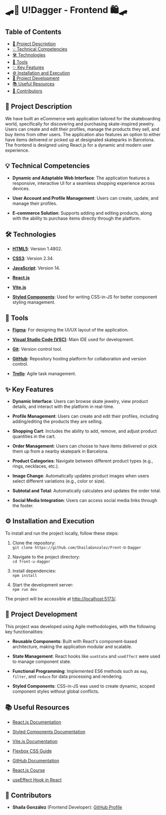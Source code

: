 # 🛹💍 U!Dagger - Frontend 🛍️🛹

## Table of Contents
- [📝 Project Description](#project-description)
- [💡 Technical Competencies](#technical-competencies)
- [🛠️ Technologies](#technologies)
- [🧰 Tools](#tools)
- [✨ Key Features](#key-features)
- [⚙️ Installation and Execution](#installation-and-execution)
- [🚀 Project Development](#project-development)
- [📚 Useful Resources](#useful-resources)
- [👥 Contributors](#contributors)

## 📝 Project Description
We have built an eCommerce web application tailored for the skateboarding world, specifically for discovering and purchasing skate-inspired jewelry. Users can create and edit their profiles, manage the products they sell, and buy items from other users. The application also features an option to either have items delivered or picked up at designated skateparks in Barcelona. The frontend is designed using React.js for a dynamic and modern user experience.

## 💡 Technical Competencies
- **Dynamic and Adaptable Web Interface**: The application features a responsive, interactive UI for a seamless shopping experience across devices.

- **User Account and Profile Management**: Users can create, update, and manage their profiles.

- **E-commerce Solution**: Supports adding and editing products, along with the ability to purchase items directly through the platform.

## 🛠️ Technologies
- **[HTML5](https://developer.mozilla.org/en-US/docs/Web/Guide/HTML/HTML5)**: Version 1.4802.

- **[CSS3](https://developer.mozilla.org/en-US/docs/Web/CSS)**: Version 2.34.

- **[JavaScript](https://developer.mozilla.org/en-US/docs/Web/JavaScript)**: Version 14.

- **[React.js](https://reactjs.org/)**

- **[Vite.js](https://vitejs.dev/)**

- **[Styled Components](https://styled-components.com/)**: Used for writing CSS-in-JS for better component styling management.

## 🧰 Tools
- **[Figma](https://www.figma.com/)**: For designing the UI/UX layout of the application.

- **[Visual Studio Code (VSC)](https://code.visualstudio.com/)**: Main IDE used for development.

- **[Git](https://git-scm.com/)**: Version control tool.

- **[GitHub](https://github.com/)**: Repository hosting platform for collaboration and version control.

- **[Trello](https://trello.com/)**: Agile task management.

## ✨ Key Features
- **Dynamic Interface**: Users can browse skate jewelry, view product details, and interact with the platform in real-time.

- **Profile Management**: Users can create and edit their profiles, including adding/editing the products they are selling.

- **Shopping Cart**: Includes the ability to add, remove, and adjust product quantities in the cart.

- **Order Management**: Users can choose to have items delivered or pick them up from a nearby skatepark in Barcelona.

- **Product Categories**: Navigate between different product types (e.g., rings, necklaces, etc.).

- **Image Change**: Automatically updates product images when users select different variations (e.g., color or size).

- **Subtotal and Total**: Automatically calculates and updates the order total.

- **Social Media Integration**: Users can access social media links through the footer.

## ⚙️ Installation and Execution
To install and run the project locally, follow these steps:

1. Clone the repository:  
   `git clone https://github.com/ShailaGonzalez/Front-U-Dagger`

2. Navigate to the project directory:  
   `cd front-u-dagger`

3. Install dependencies:  
   `npm install`

4. Start the development server:  
   `npm run dev`

The project will be accessible at [http://localhost:5173/](http://localhost:5173/).

## 🚀 Project Development
This project was developed using Agile methodologies, with the following key functionalities:

- **Reusable Components**: Built with React's component-based architecture, making the application modular and scalable.

- **State Management**: React hooks like `useState` and `useEffect` were used to manage component state.

- **Functional Programming**: Implemented ES6 methods such as `map`, `filter`, and `reduce` for data processing and rendering.

- **Styled Components**: CSS-in-JS was used to create dynamic, scoped component styles without global conflicts.

## 📚 Useful Resources
- [React.js Documentation](https://reactjs.org/docs/getting-started.html)

- [Styled Components Documentation](https://styled-components.com/docs)

- [Vite.js Documentation](https://vitejs.dev/guide/)

- [Flexbox CSS Guide](https://css-tricks.com/snippets/css/a-guide-to-flexbox/)

- [GitHub Documentation](https://docs.github.com/)

- [React.js Course](https://reactjs.org/community/courses.html)

- [useEffect Hook in React](https://reactjs.org/docs/hooks-effect.html)

## 👥 Contributors
- **Shaila González** (Frontend Developer): [GitHub Profile](https://github.com/ShailaGonzalez)





